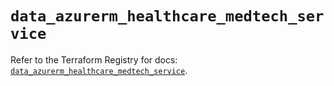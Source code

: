 # `data_azurerm_healthcare_medtech_service`

Refer to the Terraform Registry for docs: [`data_azurerm_healthcare_medtech_service`](https://registry.terraform.io/providers/hashicorp/azurerm/4.13.0/docs/data-sources/healthcare_medtech_service).
